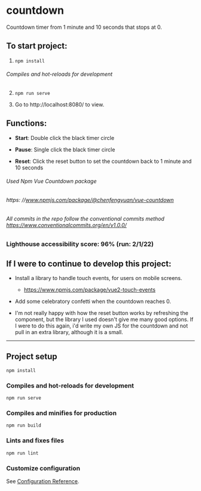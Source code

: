 # countdown
Countdown timer from 1 minute and 10 seconds that stops at 0.

## To start project:
1) ```npm install```

###### Compiles and hot-reloads for development
2) ```npm run serve```

3) Go to http://localhost:8080/ to view.

## Functions:
- **Start**: Double click the black timer circle

- **Pause**: Single click the black timer circle

- **Reset**: Click the reset button to set the countdown back to 1 minute and 10 seconds

###### Used Npm Vue Countdown package
###### https: //www.npmjs.com/package/@chenfengyuan/vue-countdown
###### All commits in the repo follow the conventional commits method https://www.conventionalcommits.org/en/v1.0.0/

### Lighthouse accessibility score: 96% (run: 2/1/22)

## If I were to continue to develop this project: 
- Install a library to handle touch events, for users on mobile screens.
	- https://www.npmjs.com/package/vue2-touch-events
- Add some celebratory confetti when the countdown reaches 0.

- I'm not really happy with how the reset button works by refreshing the component, but the library I used doesn't give me many good options. If I were to do this again, i'd write my own JS for the countdown and not pull in an extra library, although it is a small.


---
## Project setup
```
npm install
```

### Compiles and hot-reloads for development
```
npm run serve
```

### Compiles and minifies for production
```
npm run build
```

### Lints and fixes files
```
npm run lint
```

### Customize configuration
See [Configuration Reference](https://cli.vuejs.org/config/).
